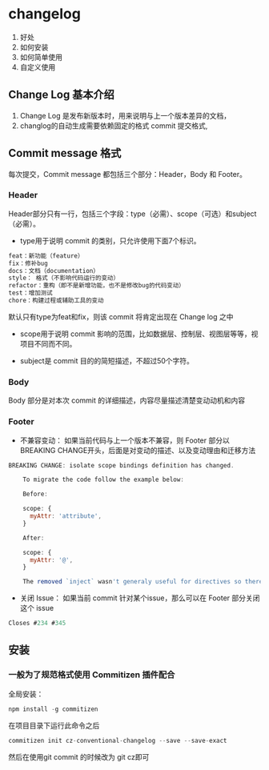 # changelog

1. 好处
2. 如何安装
3. 如何简单使用
4. 自定义使用


## Change Log 基本介绍
1. Change Log 是发布新版本时，用来说明与上一个版本差异的文档，
2. changlog的自动生成需要依赖固定的格式 commit 提交格式,

## Commit  message 格式
每次提交，Commit message 都包括三个部分：Header，Body 和 Footer。

### Header
Header部分只有一行，包括三个字段：type（必需）、scope（可选）和subject（必需）。

- type用于说明 commit 的类别，只允许使用下面7个标识。

```js
feat：新功能（feature）
fix：修补bug
docs：文档（documentation）
style： 格式（不影响代码运行的变动）
refactor：重构（即不是新增功能，也不是修改bug的代码变动）
test：增加测试
chore：构建过程或辅助工具的变动
```
默认只有type为feat和fix，则该 commit 将肯定出现在 Change log 之中

- scope用于说明 commit 影响的范围，比如数据层、控制层、视图层等等，视项目不同而不同。

- subject是 commit 目的的简短描述，不超过50个字符。
### Body 
Body 部分是对本次 commit 的详细描述，内容尽量描述清楚变动动机和内容

### Footer

- 不兼容变动： 如果当前代码与上一个版本不兼容，则 Footer 部分以BREAKING CHANGE开头，后面是对变动的描述、以及变动理由和迁移方法
```js
BREAKING CHANGE: isolate scope bindings definition has changed.

    To migrate the code follow the example below:

    Before:

    scope: {
      myAttr: 'attribute',
    }

    After:

    scope: {
      myAttr: '@',
    }

    The removed `inject` wasn't generaly useful for directives so there should be no code using it.

```
- 关闭 Issue： 如果当前 commit 针对某个issue，那么可以在 Footer 部分关闭这个 issue
```js
Closes #234 #345
```

## 安装
### 一般为了规范格式使用 Commitizen 插件配合
全局安装： 
```js
npm install -g commitizen 
```
在项目目录下运行此命令之后
```js
commitizen init cz-conventional-changelog --save --save-exact
```
然后在使用git commit 的时候改为 git cz即可

